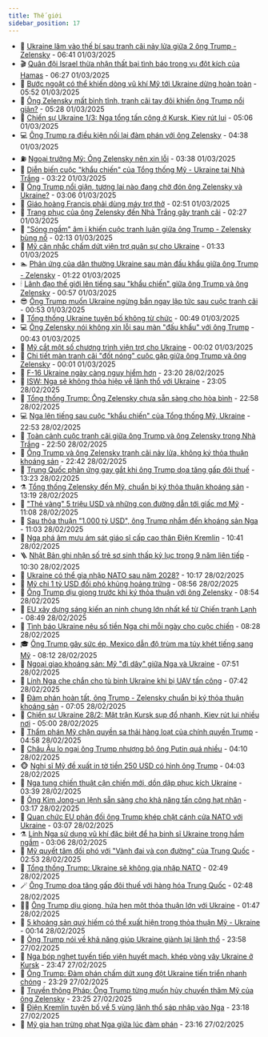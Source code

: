 ```yaml
---
title: Thế giới
sidebar_position: 17
---
```


<!-- dantri-the-gioi:START -->
- 🌋 [Ukraine lâm vào thế bí sau tranh cãi nảy lửa giữa 2 ông Trump - Zelensky](https://dantri.com.vn/the-gioi/ukraine-lam-vao-the-bi-sau-tranh-cai-nay-lua-giua-2-ong-trump-zelensky-20250301132156928.htm) - 06:41 01/03/2025
- 🎬 [Quân đội Israel thừa nhận thất bại tình báo trong vụ đột kích của Hamas](https://dantri.com.vn/the-gioi/quan-doi-israel-thua-nhan-that-bai-tinh-bao-trong-vu-dot-kich-cua-hamas-20250301125718539.htm) - 06:27 01/03/2025
- 🧰 [Bước ngoặt có thể khiến dòng vũ khí Mỹ tới Ukraine dừng hoàn toàn](https://dantri.com.vn/the-gioi/buoc-ngoat-co-the-khien-dong-vu-khi-my-toi-ukraine-dung-hoan-toan-20250301110121776.htm) - 05:52 01/03/2025
- 🌋 [Ông Zelensky mất bình tĩnh, tranh cãi tay đôi khiến ông Trump nổi giận?](https://dantri.com.vn/the-gioi/ong-zelensky-mat-binh-tinh-tranh-cai-tay-doi-khien-ong-trump-noi-gian-20250301115938111.htm) - 05:28 01/03/2025
- 🗽 [Chiến sự Ukraine 1/3: Nga tổng tấn công ở Kursk, Kiev rút lui](https://dantri.com.vn/the-gioi/chien-su-ukraine-13-nga-tong-tan-cong-o-kursk-kiev-rut-lui-20250301111820100.htm) - 05:06 01/03/2025
- 💻 [Ông Trump ra điều kiện nối lại đàm phán với ông Zelensky](https://dantri.com.vn/the-gioi/ong-trump-ra-dieu-kien-noi-lai-dam-phan-voi-ong-zelensky-20250301112122086.htm) - 04:38 01/03/2025
- ⛽️ [Ngoại trưởng Mỹ: Ông Zelensky nên xin lỗi](https://dantri.com.vn/the-gioi/ngoai-truong-my-ong-zelensky-nen-xin-loi-20250301102022169.htm) - 03:38 01/03/2025
- 🤩 [Diễn biến cuộc &quot;khẩu chiến&quot; của Tổng thống Mỹ - Ukraine tại Nhà Trắng](https://dantri.com.vn/the-gioi/dien-bien-cuoc-khau-chien-cua-tong-thong-my-ukraine-tai-nha-trang-20250301101341712.htm) - 03:22 01/03/2025
- 🧐 [Ông Trump nổi giận, tương lai nào đang chờ đón ông Zelensky và Ukraine?](https://dantri.com.vn/the-gioi/ong-trump-noi-gian-tuong-lai-nao-dang-cho-don-ong-zelensky-va-ukraine-20250301092032278.htm) - 03:06 01/03/2025
- 🎊 [Giáo hoàng Francis phải dùng máy trợ thở](https://dantri.com.vn/the-gioi/giao-hoang-francis-phai-dung-may-tro-tho-20250301094041913.htm) - 02:51 01/03/2025
- 📝 [Trang phục của ông Zelensky đến Nhà Trắng gây tranh cãi](https://dantri.com.vn/the-gioi/trang-phuc-cua-ong-zelensky-den-nha-trang-gay-tranh-cai-20250301091257737.htm) - 02:27 01/03/2025
- 🤡 [&quot;Sóng ngầm&quot; âm ỉ khiến cuộc tranh luận giữa ông Trump - Zelensky bùng nổ](https://dantri.com.vn/the-gioi/song-ngam-am-i-khien-cuoc-tranh-luan-giua-ong-trump-zelensky-bung-no-20250301084703322.htm) - 02:13 01/03/2025
- 🥷 [Mỹ cân nhắc chấm dứt viện trợ quân sự cho Ukraine](https://dantri.com.vn/the-gioi/my-can-nhac-cham-dut-vien-tro-quan-su-cho-ukraine-20250301082211202.htm) - 01:33 01/03/2025
- 🏊 [Phản ứng của dân thường Ukraine sau màn đấu khẩu giữa ông Trump - Zelensky](https://dantri.com.vn/the-gioi/phan-ung-cua-dan-thuong-ukraine-sau-man-dau-khau-giua-ong-trump-zelensky-20250301075843411.htm) - 01:22 01/03/2025
- 🕯 [Lãnh đạo thế giới lên tiếng sau &quot;khẩu chiến&quot; giữa ông Trump và ông Zelensky](https://dantri.com.vn/the-gioi/lanh-dao-the-gioi-len-tieng-sau-khau-chien-giua-ong-trump-va-ong-zelensky-20250301074916989.htm) - 00:57 01/03/2025
- 😎 [Ông Trump muốn Ukraine ngừng bắn ngay lập tức sau cuộc tranh cãi](https://dantri.com.vn/the-gioi/ong-trump-muon-ukraine-ngung-ban-ngay-lap-tuc-sau-cuoc-tranh-cai-20250301073614027.htm) - 00:53 01/03/2025
- 🌈 [Tổng thống Ukraine tuyên bố không từ chức](https://dantri.com.vn/the-gioi/tong-thong-ukraine-tuyen-bo-khong-tu-chuc-20250301074140975.htm) - 00:49 01/03/2025
- 💻 [Ông Zelensky nói không xin lỗi sau màn &quot;đấu khẩu&quot; với ông Trump](https://dantri.com.vn/the-gioi/ong-zelensky-noi-khong-xin-loi-sau-man-dau-khau-voi-ong-trump-20250301073527871.htm) - 00:43 01/03/2025
- 🤖 [Mỹ cắt một số chương trình viện trợ cho Ukraine](https://dantri.com.vn/the-gioi/my-cat-mot-so-chuong-trinh-vien-tro-cho-ukraine-20250301065129303.htm) - 00:02 01/03/2025
- 🦏 [Chi tiết màn tranh cãi &quot;đốt nóng&quot; cuộc gặp giữa ông Trump và ông Zelensky](https://dantri.com.vn/the-gioi/chi-tiet-man-tranh-cai-dot-nong-cuoc-gap-giua-ong-trump-va-ong-zelensky-20250301064310478.htm) - 00:01 01/03/2025
- 🌁 [F-16 Ukraine ngày càng nguy hiểm hơn](https://dantri.com.vn/the-gioi/f-16-ukraine-ngay-cang-nguy-hiem-hon-20250228212332260.htm) - 23:20 28/02/2025
- 🐘 [ISW: Nga sẽ không thỏa hiệp về lãnh thổ với Ukraine](https://dantri.com.vn/the-gioi/isw-nga-se-khong-thoa-hiep-ve-lanh-tho-voi-ukraine-20250228203440165.htm) - 23:05 28/02/2025
- 🥷 [Tổng thống Trump: Ông Zelensky chưa sẵn sàng cho hòa bình](https://dantri.com.vn/the-gioi/tong-thong-trump-ong-zelensky-chua-san-sang-cho-hoa-binh-20250301045703997.htm) - 22:58 28/02/2025
- 💻 [Nga lên tiếng sau cuộc &quot;khẩu chiến&quot; của Tổng thống Mỹ, Ukraine](https://dantri.com.vn/the-gioi/nga-len-tieng-sau-cuoc-khau-chien-cua-tong-thong-my-ukraine-20250301053128989.htm) - 22:53 28/02/2025
- 🎡 [Toàn cảnh cuộc tranh cãi giữa ông Trump và ông Zelensky trong Nhà Trắng](https://dantri.com.vn/the-gioi/toan-canh-cuoc-tranh-cai-giua-ong-trump-va-ong-zelensky-trong-nha-trang-20250301054331888.htm) - 22:50 28/02/2025
- 🧰 [Ông Trump và ông Zelensky tranh cãi nảy lửa, không ký thỏa thuận khoáng sản](https://dantri.com.vn/the-gioi/ong-trump-va-ong-zelensky-tranh-cai-nay-lua-khong-ky-thoa-thuan-khoang-san-20250301042841431.htm) - 22:42 28/02/2025
- 🥸 [Trung Quốc phản ứng gay gắt khi ông Trump dọa tăng gấp đôi thuế](https://dantri.com.vn/the-gioi/trung-quoc-phan-ung-gay-gat-khi-ong-trump-doa-tang-gap-doi-thue-20250228172559227.htm) - 13:23 28/02/2025
- ⚗️ [Tổng thống Zelensky đến Mỹ, chuẩn bị ký thỏa thuận khoáng sản](https://dantri.com.vn/the-gioi/tong-thong-zelensky-den-my-chuan-bi-ky-thoa-thuan-khoang-san-20250228200548594.htm) - 13:19 28/02/2025
- 🌮 [&quot;Thẻ vàng&quot; 5 triệu USD và những con đường dẫn tới giấc mơ Mỹ](https://dantri.com.vn/the-gioi/the-vang-5-trieu-usd-va-nhung-con-duong-dan-toi-giac-mo-my-20250227144741013.htm) - 11:08 28/02/2025
- 🎃 [Sau thỏa thuận &quot;1.000 tỷ USD&quot;, ông Trump nhắm đến khoáng sản Nga](https://dantri.com.vn/the-gioi/sau-thoa-thuan-1000-ty-usd-ong-trump-nham-den-khoang-san-nga-20250228120646104.htm) - 11:03 28/02/2025
- 💫 [Nga phá âm mưu ám sát giáo sĩ cấp cao thân Điện Kremlin](https://dantri.com.vn/the-gioi/nga-pha-am-muu-am-sat-giao-si-cap-cao-than-dien-kremlin-20250228152221094.htm) - 10:41 28/02/2025
- 🪜 [Nhật Bản ghi nhận số trẻ sơ sinh thấp kỷ lục trong 9 năm liên tiếp](https://dantri.com.vn/the-gioi/nhat-ban-ghi-nhan-so-tre-so-sinh-thap-ky-luc-trong-9-nam-lien-tiep-20250228165623862.htm) - 10:30 28/02/2025
- 🌋 [Ukraine có thể gia nhập NATO sau năm 2028?](https://dantri.com.vn/the-gioi/ukraine-co-the-gia-nhap-nato-sau-nam-2028-20250228164212240.htm) - 10:17 28/02/2025
- 🦏 [Mỹ chi 1 tỷ USD đối phó khủng hoảng trứng](https://dantri.com.vn/the-gioi/my-chi-1-ty-usd-doi-pho-khung-hoang-trung-20250228154529417.htm) - 08:56 28/02/2025
- 👀 [Ông Trump dịu giọng trước khi ký thỏa thuận với ông Zelensky](https://dantri.com.vn/the-gioi/ong-trump-diu-giong-truoc-khi-ky-thoa-thuan-voi-ong-zelensky-20250228073633486.htm) - 08:54 28/02/2025
- 🧰 [EU xây dựng sáng kiến an ninh chung lớn nhất kể từ Chiến tranh Lạnh](https://dantri.com.vn/the-gioi/eu-xay-dung-sang-kien-an-ninh-chung-lon-nhat-ke-tu-chien-tranh-lanh-20250228150523260.htm) - 08:49 28/02/2025
- 🚀 [Tình báo Ukraine nêu số tiền Nga chi mỗi ngày cho cuộc chiến](https://dantri.com.vn/the-gioi/tinh-bao-ukraine-neu-so-tien-nga-chi-moi-ngay-cho-cuoc-chien-20250228145949820.htm) - 08:28 28/02/2025
- 🎓 [Ông Trump gây sức ép, Mexico dẫn độ trùm ma túy khét tiếng sang Mỹ](https://dantri.com.vn/the-gioi/ong-trump-gay-suc-ep-mexico-dan-do-trum-ma-tuy-khet-tieng-sang-my-20250228144912692.htm) - 08:12 28/02/2025
- 🥸 [Ngoại giao khoáng sản: Mỹ &quot;đi dây&quot; giữa Nga và Ukraine](https://dantri.com.vn/the-gioi/ngoai-giao-khoang-san-my-di-day-giua-nga-va-ukraine-20250228143313189.htm) - 07:51 28/02/2025
- 🦅 [Lính Nga che chắn cho tù binh Ukraine khi bị UAV tấn công](https://dantri.com.vn/the-gioi/linh-nga-che-chan-cho-tu-binh-ukraine-khi-bi-uav-tan-cong-20250227205517208.htm) - 07:42 28/02/2025
- 🤭 [Đàm phán hoàn tất, ông Trump - Zelensky chuẩn bị ký thỏa thuận khoáng sản](https://dantri.com.vn/the-gioi/dam-phan-hoan-tat-ong-trump-zelensky-chuan-bi-ky-thoa-thuan-khoang-san-20250228110541855.htm) - 07:05 28/02/2025
- 🤖 [Chiến sự Ukraine 28/2: Mặt trận Kursk sụp đổ nhanh, Kiev rút lui nhiều nơi](https://dantri.com.vn/the-gioi/chien-su-ukraine-282-mat-tran-kursk-sup-do-nhanh-kiev-rut-lui-nhieu-noi-20250228115401477.htm) - 05:00 28/02/2025
- 🐲 [Thẩm phán Mỹ chặn quyền sa thải hàng loạt của chính quyền Trump](https://dantri.com.vn/the-gioi/tham-phan-my-chan-quyen-sa-thai-hang-loat-cua-chinh-quyen-trump-20250228113924531.htm) - 04:58 28/02/2025
- 🫣 [Châu Âu lo ngại ông Trump nhượng bộ ông Putin quá nhiều](https://dantri.com.vn/the-gioi/chau-au-lo-ngai-ong-trump-nhuong-bo-ong-putin-qua-nhieu-20250228102329169.htm) - 04:10 28/02/2025
- 🐵 [Nghị sĩ Mỹ đề xuất in tờ tiền 250 USD có hình ông Trump](https://dantri.com.vn/the-gioi/nghi-si-my-de-xuat-in-to-tien-250-usd-co-hinh-ong-trump-20250228104310215.htm) - 04:03 28/02/2025
- 🫶 [Nga tung chiến thuật cận chiến mới, dồn dập phục kích Ukraine](https://dantri.com.vn/the-gioi/nga-tung-chien-thuat-can-chien-moi-don-dap-phuc-kich-ukraine-20250228102329176.htm) - 03:39 28/02/2025
- 💃 [Ông Kim Jong-un lệnh sẵn sàng cho khả năng tấn công hạt nhân](https://dantri.com.vn/the-gioi/ong-kim-jong-un-lenh-san-sang-cho-kha-nang-tan-cong-hat-nhan-20250228101427331.htm) - 03:17 28/02/2025
- 💫 [Quan chức EU phản đối ông Trump khép chặt cánh cửa NATO với Ukraine](https://dantri.com.vn/the-gioi/quan-chuc-eu-phan-doi-ong-trump-khep-chat-canh-cua-nato-voi-ukraine-20250228083840613.htm) - 03:07 28/02/2025
- ⚗️ [Lính Nga sử dụng vũ khí đặc biệt để hạ binh sĩ Ukraine trong hầm ngầm](https://dantri.com.vn/the-gioi/linh-nga-su-dung-vu-khi-dac-biet-de-ha-binh-si-ukraine-trong-ham-ngam-20250227170305267.htm) - 03:06 28/02/2025
- 🥷 [Mỹ quyết tâm đối phó với &quot;Vành đai và con đường&quot; của Trung Quốc](https://dantri.com.vn/the-gioi/my-quyet-tam-doi-pho-voi-vanh-dai-va-con-duong-cua-trung-quoc-20250228085640591.htm) - 02:53 28/02/2025
- 🥸 [Tổng thống Trump: Ukraine sẽ không gia nhập NATO](https://dantri.com.vn/the-gioi/tong-thong-trump-ukraine-se-khong-gia-nhap-nato-20250228072948865.htm) - 02:49 28/02/2025
- 🪄 [Ông Trump dọa tăng gấp đôi thuế với hàng hóa Trung Quốc](https://dantri.com.vn/the-gioi/ong-trump-doa-tang-gap-doi-thue-voi-hang-hoa-trung-quoc-20250228094110290.htm) - 02:48 28/02/2025
- 🧑‍💻 [Ông Trump dịu giọng, hứa hẹn một thỏa thuận lớn với Ukraine](https://dantri.com.vn/the-gioi/ong-trump-diu-giong-hua-hen-mot-thoa-thuan-lon-voi-ukraine-20250228081030679.htm) - 01:47 28/02/2025
- 🤭 [5 khoáng sản quý hiếm có thể xuất hiện trong thỏa thuận Mỹ - Ukraine](https://dantri.com.vn/the-gioi/5-khoang-san-quy-hiem-co-the-xuat-hien-trong-thoa-thuan-my-ukraine-20250228070953358.htm) - 00:14 28/02/2025
- 🗽 [Ông Trump nói về khả năng giúp Ukraine giành lại lãnh thổ](https://dantri.com.vn/the-gioi/ong-trump-noi-ve-kha-nang-giup-ukraine-gianh-lai-lanh-tho-20250228064605197.htm) - 23:58 27/02/2025
- 🤖 [Nga bóp nghẹt tuyến tiếp viện huyết mạch, khép vòng vây Ukraine ở Kursk](https://dantri.com.vn/the-gioi/nga-bop-nghet-tuyen-tiep-vien-huyet-mach-khep-vong-vay-ukraine-o-kursk-20250228060201337.htm) - 23:47 27/02/2025
- 🌈 [Ông Trump: Đàm phán chấm dứt xung đột Ukraine tiến triển nhanh chóng](https://dantri.com.vn/the-gioi/ong-trump-dam-phan-cham-dut-xung-dot-ukraine-tien-trien-nhanh-chong-20250228062140397.htm) - 23:29 27/02/2025
- 🤩 [Truyền thông Pháp: Ông Trump từng muốn hủy chuyến thăm Mỹ của ông Zelensky](https://dantri.com.vn/the-gioi/truyen-thong-phap-ong-trump-tung-muon-huy-chuyen-tham-my-cua-ong-zelensky-20250228013339771.htm) - 23:25 27/02/2025
- 🤗 [Điện Kremlin tuyên bố về 5 vùng lãnh thổ sáp nhập vào Nga](https://dantri.com.vn/the-gioi/dien-kremlin-tuyen-bo-ve-5-vung-lanh-tho-sap-nhap-vao-nga-20250228052022231.htm) - 23:18 27/02/2025
- 🙉 [Mỹ gia hạn trừng phạt Nga giữa lúc đàm phán](https://dantri.com.vn/the-gioi/my-gia-han-trung-phat-nga-giua-luc-dam-phan-20250228055559555.htm) - 23:16 27/02/2025<!-- dantri-the-gioi:END -->
